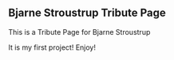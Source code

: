 ## Bjarne Stroustrup Tribute Page

This is a Tribute Page for Bjarne Stroustrup

It is my first project! Enjoy!
